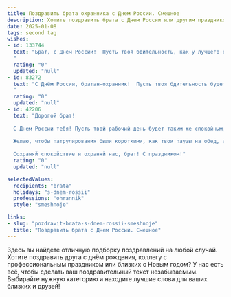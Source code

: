 ```yaml
---
title: Поздравить брата охранника с Днем России. Смешное
description: Хотите поздравить брата с Днем России или другим праздником? Наш ИИ создаст незабываемое поздравление, а вы обязательно выделитесь среди других.  
date: 2025-01-08
tags: second tag
wishes:
- id: 133744
  text: "Брат, с Днём России!  Пусть твоя бдительность, как у лучшего охранника страны,  предотвращает все попытки испортить нам праздник, даже если это всего лишь назойливый комар с шашлыком!  Чтобы зарплата была стабильной, как граница нашей Родины, а отпуск – долгим, как очередь за бесплатным шаурмой на Красной площади!
  "
  rating: "0"
  updated: "null"
- id: 83272
  text: "С Днём России, братан-охранник!  Пусть твоя бдительность будет незыблема, как гранит Кремлёвской стены, а чувство юмора — острее, чем твой самый острый взгляд!  Желаю тебе мирных смен, послушных граждан и чтобы единственное, что ты ловил сегодня, был праздничный салют (а не нарушителей)!
  "
  rating: "0"
  updated: "null"
- id: 42206
  text: "Дорогой брат!
  
  С Днем России тебя! Пусть твой рабочий день будет таким же спокойным, как охранник на посту, и пусть каждый гражданин, проходя мимо, чувствует себя в безопасности благодаря твоему зоркому окошку!
  
  Желаю, чтобы патрулирования были короткими, как твои паузы на обед, а улыбки прохожих – яркими, как флажки на празднике! Пусть в твоей жизни будет больше радости, чем в очереди на паспортном контроле, а проблем – меньше, чем у охранника на обороте!
  
  Сохраняй спокойствие и охраняй нас, брат! С праздником!"
  rating: "0"
  updated: "null"

selectedValues:
  recipients: "brata"
  holidays: "s-dnem-rossii"
  professions: "ohrannik"
  style: "smeshnoje"

links:
- slug: "pozdravit-brata-s-dnem-rossii-smeshnoje"
  title: "Поздравить брата с Днем России. Смешное"
---
```


Здесь вы найдете отличную подборку поздравлений на любой случай.
Хотите поздравить друга с днём рождения, коллегу с профессиональным праздником или близких с Новым годом? У нас есть всё, чтобы сделать ваш поздравительный текст незабываемым. Выбирайте нужную категорию и находите лучшие слова для ваших близких и друзей!
